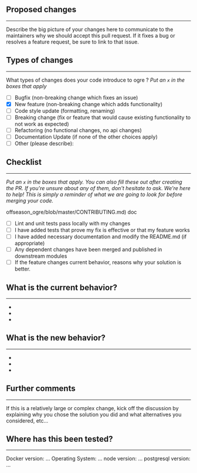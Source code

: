 ## Proposed changes
---
Describe the big picture of your changes here to communicate to the maintainers why we should accept this pull request. If it fixes a bug or resolves a feature request, be sure to link to that issue.

## Types of changes
---
What types of changes does your code introduce to ogre ?
_Put an `x` in the boxes that apply_

- [ ] Bugfix (non-breaking change which fixes an issue)
- [x] New feature (non-breaking change which adds functionality)
- [ ] Code style update (formatting, renaming)
- [ ] Breaking change (fix or feature that would cause existing functionality to not work as expected)
- [ ] Refactoring (no functional changes, no api changes)
- [ ] Documentation Update (if none of the other choices apply)
- [ ] Other (please describe):

## Checklist
---
_Put an `x` in the boxes that apply. You can also fill these out after creating the PR. If you're unsure about any of them, don't hesitate to ask. We're here to help! This is simply a reminder of what we are going to look for before merging your code._

offseason_ogre/blob/master/CONTRIBUTING.md) doc
- [ ] Lint and unit tests pass locally with my changes
- [ ] I have added tests that prove my fix is effective or that my feature works
- [ ] I have added necessary documentation and modify the README.md (if appropriate)
- [ ] Any dependent changes have been merged and published in downstream modules
- [ ] If the feature changes current behavior, reasons why your solution is better.

## What is the current behavior?
---
-
-
-

## What is the new behavior?
---
-
-
-

## Further comments
---
If this is a relatively large or complex change, kick off the discussion by explaining why you chose the solution you did and what alternatives you considered, etc...

## Where has this been tested?
---

Docker version: …
Operating System: …
node version: …
postgresql version: …
